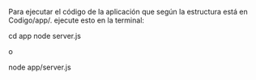 Para ejecutar el código de la aplicación que según la estructura está en Codigo/app/. ejecute esto en la terminal:

cd app
node server.js

o

node app/server.js